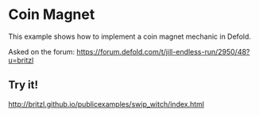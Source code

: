 # Coin Magnet
This example shows how to implement a coin magnet mechanic in Defold.

Asked on the forum: https://forum.defold.com/t/jill-endless-run/2950/48?u=britzl

## Try it!
http://britzl.github.io/publicexamples/swip_witch/index.html
